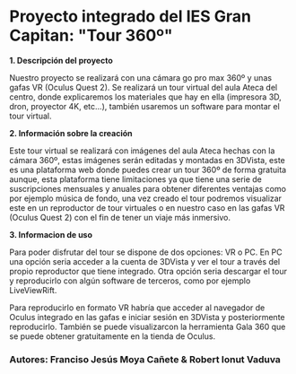 # Proyecto integrado del IES Gran Capitan: "Tour 360º"

**1. Descripción del proyecto**

Nuestro proyecto se realizará con una cámara go pro max 360º y unas gafas VR (Oculus Quest 2). Se realizará un tour virtual del aula Ateca del 
centro, donde explicaremos los materiales que hay en ella (impresora 3D, dron, proyector 4K, etc...), también usaremos un software para montar el tour virtual. 

**2. Información sobre la creación**

Este tour virtual se realizará con imágenes del aula Ateca hechas con la cámara 360º, estas imágenes serán editadas y montadas en 3DVista, este es una plataforma web donde
puedes crear un tour 360º de forma gratuita aunque, esta plataforma tiene limitaciones ya que tiene una serie de suscripciones mensuales y anuales para obtener diferentes ventajas como por ejemplo música de fondo, una vez creado el tour podremos visualizar este en un reproductor de tour virtuales o en nuestro caso en las gafas VR (Oculus Quest 2) con el fin de tener un viaje más inmersivo.


**3. Informacion de uso**

Para poder disfrutar del tour se dispone de dos opciones: VR o PC. En PC una opción seria acceder a la cuenta de 3DVista y ver el tour a través del propio reproductor que tiene integrado. Otra opción seria descargar el tour y reproducirlo con algún software de terceros, como por ejemplo LiveViewRift. 

Para reproducirlo en formato VR habría que acceder al navegador de Oculus integrado en las gafas e iniciar 
sesión en 3DVista y posteriormente reproducirlo. También se puede visualizarcon la herramienta Gala 360 que se puede obtener gratuitamente en la tienda de Oculus.

### Autores: Franciso Jesús Moya Cañete & Robert Ionut Vaduva
